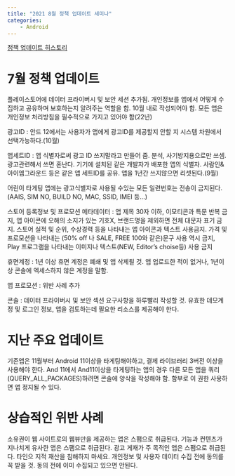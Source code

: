 ```yaml
---
title: "2021 8월 정책 업데이트 세미나"
categories:
    - Android
---
```

[정책 업데이트 히스토리](https://support.google.com/googleplay/android-developer/topic/9877065)

# 7월 정책 업데이트

플레이스토어에 데이터 프라이버시 및 보안 세션 추가됨. 개인정보를 앱에서 어떻게 수집하고 공유하며 보호하는지 알려주는 역할을 함. 10월 내로 작성되어야 함.
모든 앱은 개인정보 처리방침을 필수적으로 가지고 있어야 함(22년)

광고ID : 안드 12에서는 사용자가 앱에게 광고ID를 제공할지 안할 지 시스템 차원에서 선택가능하다.(10월)

앱세트ID : 앱 식별자로써 광고 ID 쓰지말라고 만들어 줌. 분석, 사기방지용으로만 쓰셈. 광고관련해서 쓰면 혼난다. 기기에 설치된 같은 개발자가 배포한 앱의 식별자. 사람인&아이엠그라운드 등은 같은 앱 세트ID를 공유. 앱을 1년간 쓰지않으면 리셋된다.(9월)

어린이 타게팅 앱에는 광고식별자로 사용될 수있는 모든 일련번호는 전송이 금지된다.(AAIS, SIM NO, BUILD NO, MAC, SSID, IMEI 등…)

스토어 등록정보 및 프로모션 메타데이터 : 앱 제목 30자 이하, 이모티콘과 특문 반복 금지, 앱 아이콘에 오해의 소지가 있는 기호X, 브랜드명을 제외하면 전체 대문자 표기 금지. 스토어 실적 및 순위, 수상경력 등을 나타내는 앱 아이콘과 텍스트 사용금지. 가격 및 프로모션을 나타내는 (50% off 나 SALE, FREE 100와 같은)문구 사용 역시 금지, Play 프로그램을 나타내는 이미지나 텍스트(NEW, Editor’s choise등) 사용 금지

휴면계정 : 1년 이상 휴면 계정은 폐쇄 및 앱 삭제될 것. 앱 업로드한 적이 없거나, 1년이상 콘솔에 엑세스하지 않은 계정을 말함.

앱 프로모션 : 위반 사례 추가

콘솔 : 데이터 프라이버시 및 보안 섹션 요구사항을 하루빨리 작성할 것. 유효한 데모계정 및 로그인 정보, 앱을 검토하는데 필요한 리소스를 제공해야 한다.


# 지난 주요 업데이트

기존앱은 11월부터 Android 11이상을 타게팅해야하고, 결제 라이브러리 3버전 이상을 사용해야 한다.
And 11에서 And11이상을 타게팅하는 앱의 경우 다른 모든 앱을 쿼리(QUERY_ALL_PACKAGES)하려면 콘솔에 양삭을 작성해야 함. 함부로 이 권한 사용하면 앱 정지될 수 있다.


# 상습적인 위반 사례

소유권이 웹 사이트로의 웹뷰만을 제공하는 앱은 스팸으로 취급된다.
기능과 컨텐츠가 지나치게 유사한 앱은 스팸으로 취급된다.
광고 게재가 주 목적인 앱은 스팸으로 취급된다.
타인으 지적 재산을 침해하지 마세요.
개인정보 및 사용자 데이터 수집 전에 동의를 꼭 받을 것. 동의 전에 이미 수집되고 있으면 안된다.
